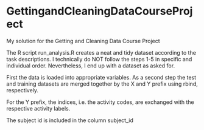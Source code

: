 # GettingandCleaningDataCourseProject
My solution for the Getting and Cleaning Data Course Project

The R script run_analysis.R creates a neat and tidy dataset according to the task descriptions. I technically do NOT follow the steps 1-5 in specific and individual order. Nevertheless, I end up with a dataset as asked for.

First the data is loaded into appropriate variables. As a second step the test and training datasets are merged together by the X and Y prefix using rbind, respectively.

For the Y prefix, the indices, i.e. the activity codes, are exchanged with the respective activity labels.

The subject id is included in the column subject_id
